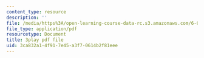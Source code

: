 ```yaml
---
content_type: resource
description: ''
file: /media/https%3A/open-learning-course-data-rc.s3.amazonaws.com/6-003-signals-and-systems-fall-2011/3ca832a14f917e45a3f70614b2f81eee_t2hNMFoIv8w.pdf
file_type: application/pdf
resourcetype: Document
title: 3play pdf file
uid: 3ca832a1-4f91-7e45-a3f7-0614b2f81eee
---
```

